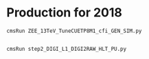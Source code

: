 Production for 2018
====

    cmsRun ZEE_13TeV_TuneCUETP8M1_cfi_GEN_SIM.py


    cmsRun step2_DIGI_L1_DIGI2RAW_HLT_PU.py
    
    
